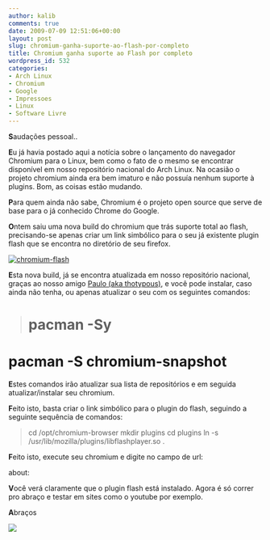 ```yaml
---
author: kalib
comments: true
date: 2009-07-09 12:51:06+00:00
layout: post
slug: chromium-ganha-suporte-ao-flash-por-completo
title: Chromium ganha suporte ao Flash por completo
wordpress_id: 532
categories:
- Arch Linux
- Chromium
- Google
- Impressoes
- Linux
- Software Livre
---
```


**S**audações pessoal..

**E**u já havia postado aqui a notícia sobre o lançamento do navegador Chromium para o Linux, bem como o fato de o mesmo se encontrar disponível em nosso repositório nacional do Arch Linux. Na ocasião o projeto chromium ainda era bem imaturo e não possuía nenhum suporte à plugins. Bom, as coisas estão mudando.

**P**ara quem ainda não sabe, Chromium é o projeto open source que serve de base para o já conhecido Chrome do Google.

**O**ntem saiu uma nova build do chromium que trás suporte total ao flash, precisando-se apenas criar um link simbólico para o seu já existente plugin flash que se encontra no diretório de seu firefox.


[![chromium-flash](http://marcelocavalcante.net/portal/wp-content/uploads/2009/07/chromium-flash-300x178.png)](http://marcelocavalcante.net/portal/wp-content/uploads/2009/07/chromium-flash.png)



**E**sta nova build, já se encontra atualizada em nosso repositório nacional, graças ao nosso amigo [Paulo (aka thotypous)](http://matias.archlinux-br.org/), e você pode instalar, caso ainda não tenha, ou apenas atualizar o seu com os seguintes comandos:


> # pacman -Sy

# pacman -S chromium-snapshot


**E**stes comandos irão atualizar sua lista de repositórios e em seguida atualizar/instalar seu chromium.

**F**eito isto, basta criar o link simbólico para o plugin do flash, seguindo a seguinte sequência de comandos:


> cd /opt/chromium-browser
mkdir plugins
cd plugins
ln -s /usr/lib/mozilla/plugins/libflashplayer.so .


**F**eito isto, execute seu chromium e digite no campo de url:

about:

**V**ocê verá claramente que o plugin flash está instalado. Agora é só correr pro abraço e testar em sites como o youtube por exemplo.

**A**braços


![](http://www.marcelocavalcante.net/portal/imgs/userbar.gif)




